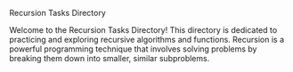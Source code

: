 Recursion Tasks Directory

Welcome to the Recursion Tasks Directory! This directory is dedicated to practicing and exploring recursive algorithms and functions. Recursion is a powerful programming technique that involves solving problems by breaking them down into smaller, similar subproblems.
